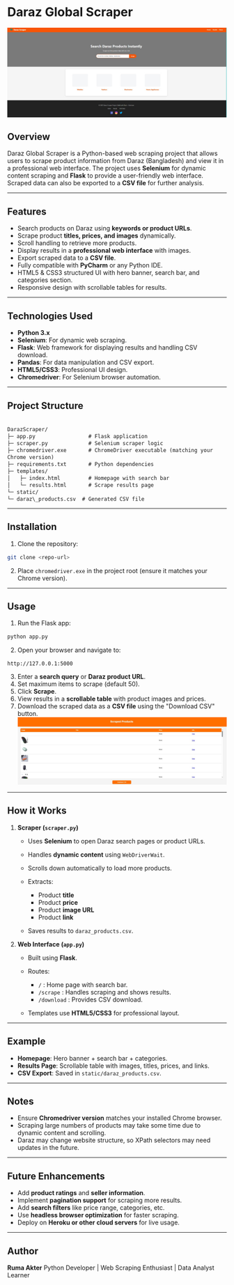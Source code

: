 # Daraz Global Scraper
![Alt text for the image](darazscrap.jpg)

## Overview
Daraz Global Scraper is a Python-based web scraping project that allows users to scrape product information from Daraz (Bangladesh) and view it in a professional web interface. The project uses **Selenium** for dynamic content scraping and **Flask** to provide a user-friendly web interface. Scraped data can also be exported to a **CSV file** for further analysis.

---

## Features
- Search products on Daraz using **keywords or product URLs**.
- Scrape product **titles, prices, and images** dynamically.
- Scroll handling to retrieve more products.
- Display results in a **professional web interface** with images.
- Export scraped data to a **CSV file**.
- Fully compatible with **PyCharm** or any Python IDE.
- HTML5 & CSS3 structured UI with hero banner, search bar, and categories section.
- Responsive design with scrollable tables for results.

---

## Technologies Used
- **Python 3.x**
- **Selenium**: For dynamic web scraping.
- **Flask**: Web framework for displaying results and handling CSV download.
- **Pandas**: For data manipulation and CSV export.
- **HTML5/CSS3**: Professional UI design.
- **Chromedriver**: For Selenium browser automation.

---

## Project Structure
```

DarazScraper/
├─ app.py                 # Flask application
├─ scraper.py             # Selenium scraper logic
├─ chromedriver.exe       # ChromeDriver executable (matching your Chrome version)
├─ requirements.txt       # Python dependencies
├─ templates/
│   ├─ index.html         # Homepage with search bar
│   └─ results.html       # Scrape results page
└─ static/
└─ daraz\_products.csv  # Generated CSV file

````

---

## Installation
1. Clone the repository:
```bash
git clone <repo-url>
````


2. Place `chromedriver.exe` in the project root (ensure it matches your Chrome version).

---

## Usage

1. Run the Flask app:

```bash
python app.py
```

2. Open your browser and navigate to:

```
http://127.0.0.1:5000
```

3. Enter a **search query** or **Daraz product URL**.
4. Set maximum items to scrape (default 50).
5. Click **Scrape**.
6. View results in a **scrollable table** with product images and prices.
7. Download the scraped data as a **CSV file** using the "Download CSV" button.
![Alt text for the image](download-csv.jpg)
---

## How it Works

1. **Scraper (`scraper.py`)**

   * Uses **Selenium** to open Daraz search pages or product URLs.
   * Handles **dynamic content** using `WebDriverWait`.
   * Scrolls down automatically to load more products.
   * Extracts:

     * Product **title**
     * Product **price**
     * Product **image URL**
     * Product **link**
   * Saves results to `daraz_products.csv`.

2. **Web Interface (`app.py`)**

   * Built using **Flask**.
   * Routes:

     * `/` : Home page with search bar.
     * `/scrape` : Handles scraping and shows results.
     * `/download` : Provides CSV download.
   * Templates use **HTML5/CSS3** for professional layout.

---

## Example

* **Homepage**: Hero banner + search bar + categories.
* **Results Page**: Scrollable table with images, titles, prices, and links.
* **CSV Export**: Saved in `static/daraz_products.csv`.

---

## Notes

* Ensure **Chromedriver version** matches your installed Chrome browser.
* Scraping large numbers of products may take some time due to dynamic content and scrolling.
* Daraz may change website structure, so XPath selectors may need updates in the future.

---

## Future Enhancements

* Add **product ratings** and **seller information**.
* Implement **pagination support** for scraping more results.
* Add **search filters** like price range, categories, etc.
* Use **headless browser optimization** for faster scraping.
* Deploy on **Heroku or other cloud servers** for live usage.

---


## Author

**Ruma Akter**
Python Developer | Web Scraping Enthusiast | Data Analyst Learner

```


